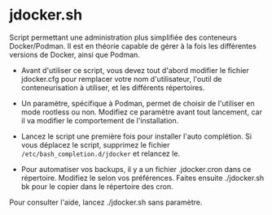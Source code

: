 # jdocker.sh

Script permettant une administration plus simplifiée des conteneurs Docker/Podman. Il est en théorie capable de gérer à la fois les différentes versions de Docker, ainsi que Podman.

- Avant d'utiliser ce script, vous devez tout d'abord modifier le fichier jdocker.cfg pour remplacer votre nom d'utilisateur, l'outil de conteneurisation à utiliser, et les différents répertoires.

- Un paramètre, spécifique à Podman, permet de choisir de l'utiliser en mode rootless ou non. Modifiez ce paramètre avant tout lancement, car il va modifier le comportement de l'installation.

- Lancez le script une première fois pour installer l'auto complétion. Si vous déplacez le script, supprimez le fichier `/etc/bash_completion.d/jdocker` et relancez le.

- Pour automatiser vos backups, il y a un fichier .jdocker.cron dans ce répertoire. Modifiez le selon vos préférences. Faites ensuite ./jdocker.sh bk pour le copier dans le répertoire des cron.

Pour consulter l'aide, lancez ./jdocker.sh sans paramètre.

